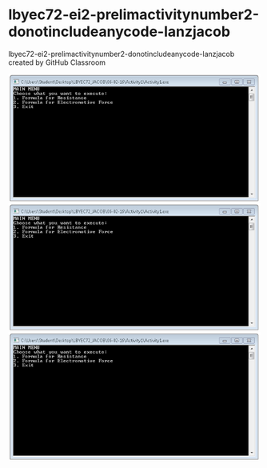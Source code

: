 # lbyec72-ei2-prelimactivitynumber2-donotincludeanycode-lanzjacob
lbyec72-ei2-prelimactivitynumber2-donotincludeanycode-lanzjacob created by GitHub Classroom

![](1.PNG)
![](1.PNG)
![](1.PNG)
